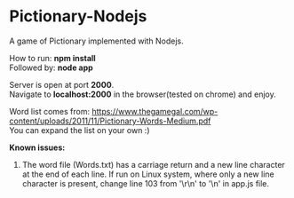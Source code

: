 # Pictionary-Nodejs
A game of Pictionary implemented with Nodejs.<br>

How to run:
<b>npm install</b><br>
Followed by:
<b>node app</b>

Server is open at port <b>2000</b>.<br>
Navigate to <b>localhost:2000</b> in the browser(tested on chrome) and enjoy.

Word list comes from: https://www.thegamegal.com/wp-content/uploads/2011/11/Pictionary-Words-Medium.pdf<br>
You can expand the list on your own :)

<b>Known issues:</b>
1. The word file (Words.txt) has a carriage return and a new line character at the end of each line. If run on Linux system, where only a new line character is present, change line 103 from '\r\n' to '\n' in app.js file.
